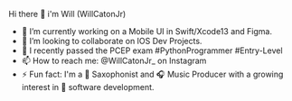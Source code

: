Hi there 👋 i'm Will (WillCatonJr)

- 🎨 I’m currently working on a Mobile UI in Swift/Xcode13 and Figma.
- 👯 I’m looking to collaborate on IOS Dev Projects.
- 🥂 I recently passed the PCEP exam #PythonProgrammer #Entry-Level
- 📫 How to reach me: @WillCatonJr_ on Instagram 
- ⚡ Fun fact: I'm a 🎷 Saxophonist and 🎧 Music Producer with a growing interest in 📱 software development.
